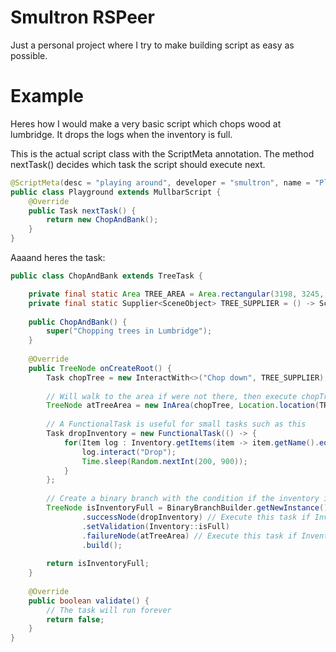 # Smultron RSPeer

Just a personal project where I try to make building script as easy as possible.

# Example
Heres how I would make a very basic script which chops wood at lumbridge. It drops the logs when the inventory is full.

This is the actual script class with the ScriptMeta annotation.
The method nextTask() decides which task the script should execute next.

```java
@ScriptMeta(desc = "playing around", developer = "smultron", name = "Playground")
public class Playground extends MullbarScript {
    @Override
    public Task nextTask() {
        return new ChopAndBank();
    }
}
```

Aaaand heres the task:
```java
public class ChopAndBank extends TreeTask {

    private final static Area TREE_AREA = Area.rectangular(3198, 3245, 3205, 3238);
    private final static Supplier<SceneObject> TREE_SUPPLIER = () -> SceneObjects.getNearest("Tree");
    
    public ChopAndBank() {
        super("Chopping trees in Lumbridge");
    }
    
    @Override
    public TreeNode onCreateRoot() {
        Task chopTree = new InteractWith<>("Chop down", TREE_SUPPLIER);
       
        // Will walk to the area if were not there, then execute chopTree. 
        TreeNode atTreeArea = new InArea(chopTree, Location.location(TREE_AREA, "the tree area"), 5);
        
        // A FunctionalTask is useful for small tasks such as this
        Task dropInventory = new FunctionalTask(() -> {
            for(Item log : Inventory.getItems(item -> item.getName().equals("Logs"))){
                log.interact("Drop");
                Time.sleep(Random.nextInt(200, 900));
            }
        };
    
        // Create a binary branch with the condition if the inventory is full
        TreeNode isInventoryFull = BinaryBranchBuilder.getNewInstance()
                .successNode(dropInventory) // Execute this task if Inventory::isFull returns true
                .setValidation(Inventory::isFull)
                .failureNode(atTreeArea) // Execute this task if Inventory::isFull returns false
                .build();
        
        return isInventoryFull;
    }
    
    @Override
    public boolean validate() {
        // The task will run forever
        return false;
    }
}
````
